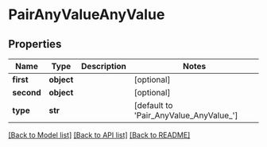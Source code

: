 # PairAnyValueAnyValue

## Properties
Name | Type | Description | Notes
------------ | ------------- | ------------- | -------------
**first** | **object** |  | [optional] 
**second** | **object** |  | [optional] 
**type** | **str** |  | [default to 'Pair_AnyValue_AnyValue_']

[[Back to Model list]](../README.md#documentation-for-models) [[Back to API list]](../README.md#documentation-for-api-endpoints) [[Back to README]](../README.md)


